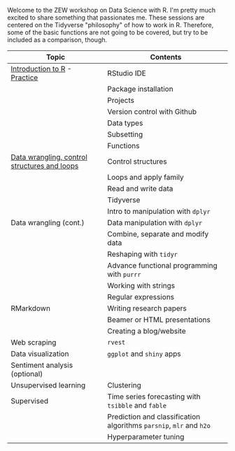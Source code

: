 Welcome to the ZEW workshop on Data Science with R. I'm pretty much excited to share something that passionates me. These sessions are centered on the Tidyverse "philosophy" of how to work in R. Therefore, some of the basic functions are not going to be covered, but try to be included as a comparison, though.

| Topic                                                        | Contents                                                            |
|--------------------------------------------------------------|---------------------------------------------------------------------|
| [Introduction to R](ws_1.html) - [Practice](practice_1.html) | RStudio IDE                                                         |
|                                                              | Package installation                                                |
|                                                              | Projects                                                            |
|                                                              | Version control with Github                                         |
|                                                              | Data types                                                          |
|                                                              | Subsetting                                                          |
|                                                              | Functions                                                           |
| [Data wrangling, control structures and loops](ws_2.html)    | Control structures                                                  |
|                                                              | Loops and apply family                                              |
|                                                              | Read and write data                                                 |
|                                                              | Tidyverse                                                           |
|                                                              | Intro to manipulation with `dplyr`                                  |
| Data wrangling (cont.)                                       | Data manipulation with `dplyr`                                      |
|                                                              | Combine, separate and modify data                                   |
|                                                              | Reshaping with `tidyr`                                              |
|                                                              | Advance functional programming with `purrr`                         |
|                                                              | Working with strings                                                |
|                                                              | Regular expressions                                                 |
| RMarkdown                                                    | Writing research papers                                             |
|                                                              | Beamer or HTML presentations                                        |
|                                                              | Creating a blog/website                                             |
| Web scraping                                                 | `rvest`                                                             |
| Data visualization                                           | `ggplot` and `shiny` apps                                           |
| Sentiment analysis (optional)                                |                                                                     |
| Unsupervised learning                                        | Clustering                                                          |
| Supervised                                                   | Time series forecasting with `tsibble` and `fable`                  |
|                                                              | Prediction and classification algorithms `parsnip`, `mlr` and `h2o` |
|                                                              | Hyperparameter tuning                                               |
